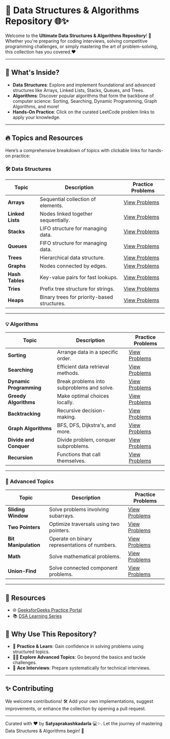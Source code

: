 # 📖 Data Structures & Algorithms Repository 🌐✨

Welcome to the **Ultimate Data Structures & Algorithms Repository**! 🚀 Whether you're preparing for coding interviews, solving competitive programming challenges, or simply mastering the art of problem-solving, this collection has you covered.❤️

---

## 🌟 What's Inside?
- **Data Structures**: Explore and implement foundational and advanced structures like Arrays, Linked Lists, Stacks, Queues, and Trees.
- **Algorithms**: Discover popular algorithms that form the backbone of computer science: Sorting, Searching, Dynamic Programming, Graph Algorithms, and more!
- **Hands-On Practice**: Click on the curated LeetCode problem links to apply your knowledge.

---

## 🔥 Topics and Resources

Here’s a comprehensive breakdown of topics with clickable links for hands-on practice:

### 🛠️ **Data Structures**
| **Topic**          | **Description**                              | **Practice Problems**                                       |
|--------------------|----------------------------------------------|------------------------------------------------------------|
| **Arrays**         | Sequential collection of elements.           | [View Problems](https://leetcode.com/problemset/all/?topicSlugs=array) |
| **Linked Lists**   | Nodes linked together sequentially.           | [View Problems](https://leetcode.com/problemset/all/?topicSlugs=linked-list) |
| **Stacks**         | LIFO structure for managing data.             | [View Problems](https://leetcode.com/problemset/all/?topicSlugs=stack) |
| **Queues**         | FIFO structure for managing data.             | [View Problems](https://leetcode.com/problemset/all/?topicSlugs=queue) |
| **Trees**          | Hierarchical data structure.                  | [View Problems](https://leetcode.com/problemset/all/?topicSlugs=tree) |
| **Graphs**         | Nodes connected by edges.                     | [View Problems](https://leetcode.com/problemset/all/?topicSlugs=graph) |
| **Hash Tables**    | Key-value pairs for fast lookups.              | [View Problems](https://leetcode.com/problemset/all/?topicSlugs=hash-table) |
| **Tries**          | Prefix tree structure for strings.            | [View Problems](https://leetcode.com/problemset/all/?topicSlugs=trie) |
| **Heaps**          | Binary trees for priority-based structures.    | [View Problems](https://leetcode.com/problemset/all/?topicSlugs=heap-priority-queue) |

---

### 💡 **Algorithms**
| **Topic**             | **Description**                              | **Practice Problems**                                       |
|-----------------------|----------------------------------------------|------------------------------------------------------------|
| **Sorting**           | Arrange data in a specific order.            | [View Problems](https://leetcode.com/problemset/all/?topicSlugs=sorting) |
| **Searching**         | Efficient data retrieval methods.            | [View Problems](https://leetcode.com/problemset/all/?topicSlugs=binary-search) |
| **Dynamic Programming** | Break problems into subproblems and solve. | [View Problems](https://leetcode.com/problemset/all/?topicSlugs=dynamic-programming) |
| **Greedy Algorithms** | Make optimal choices locally.                | [View Problems](https://leetcode.com/problemset/all/?topicSlugs=greedy) |
| **Backtracking**      | Recursive decision-making.                   | [View Problems](https://leetcode.com/problemset/all/?topicSlugs=backtracking) |
| **Graph Algorithms**  | BFS, DFS, Dijkstra's, and more.              | [View Problems](https://leetcode.com/problemset/all/?topicSlugs=graph) |
| **Divide and Conquer** | Divide problem, conquer subproblems.        | [View Problems](https://leetcode.com/problemset/all/?topicSlugs=divide-and-conquer) |
| **Recursion**         | Functions that call themselves.              | [View Problems](https://leetcode.com/problemset/all/?topicSlugs=recursion) |

---

### 💎 **Advanced Topics**
| **Topic**                  | **Description**                                  | **Practice Problems**                                      |
|----------------------------|------------------------------------------------|-----------------------------------------------------------|
| **Sliding Window**         | Solve problems involving subarrays.            | [View Problems](https://leetcode.com/problemset/all/?topicSlugs=sliding-window) |
| **Two Pointers**           | Optimize traversals using two pointers.        | [View Problems](https://leetcode.com/problemset/all/?topicSlugs=two-pointers) |
| **Bit Manipulation**       | Operate on binary representations of numbers.  | [View Problems](https://leetcode.com/problemset/all/?topicSlugs=bit-manipulation) |
| **Math**                   | Solve mathematical problems.                   | [View Problems](https://leetcode.com/problemset/all/?topicSlugs=math) |
| **Union-Find**             | Solve connected component problems.            | [View Problems](https://leetcode.com/problemset/all/?topicSlugs=union-find) |

---
## 🔗 **Resources**
- 🌐 [GeeksforGeeks Practice Portal](https://practice.geeksforgeeks.org/)
- 📚 [DSA Learning Series](https://www.geeksforgeeks.org/data-structures/)

## 🤩 Why Use This Repository?
- 🧠 **Practice & Learn**: Gain confidence in solving problems using structured topics.
- 🕵️‍♂️ **Explore Advanced Topics**: Go beyond the basics and tackle challenges.
- 💼 **Ace Interviews**: Prepare systematically for technical interviews.

---

## ✨ Contributing
We welcome contributions! 🛠️ Add your own implementations, suggest improvements, or enhance the collection by opening a pull request.

---

Curated with ❤️ by **Satyaprakashkadarla** 💻✨. Let the journey of mastering Data Structures & Algorithms begin! 🌟
